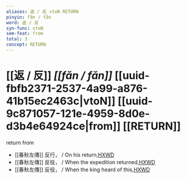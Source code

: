 ```yaml
---
aliases: 返 / 反 vtoN RETURN
pinyin: fǎn / fǎn
word: 返 / 反
syn-func: vtoN
sem-feat: from
total: 3
concept: RETURN 
---
```

# [[返 / 反]] *[[fǎn / fǎn]]*  [[uuid-fbfb2371-2537-4a99-a876-41b15ec2463c|vtoN]] [[uuid-9c871057-121e-4959-8d0e-d3b4e64924ce|from]] [[RETURN]]
return from
 - [[春秋左傳]] 反行， / On his return,[HXWD](https://hxwd.org/textview.html?location=KR1e0001_tls_002-35a.4)
 - [[春秋左傳]] 反役， / When the expedition returned,[HXWD](https://hxwd.org/textview.html?location=KR1e0001_tls_011-194a.2)
 - [[春秋左傳]] 反役， / When the king heard of this,[HXWD](https://hxwd.org/textview.html?location=KR1e0001_tls_012-192a.38)